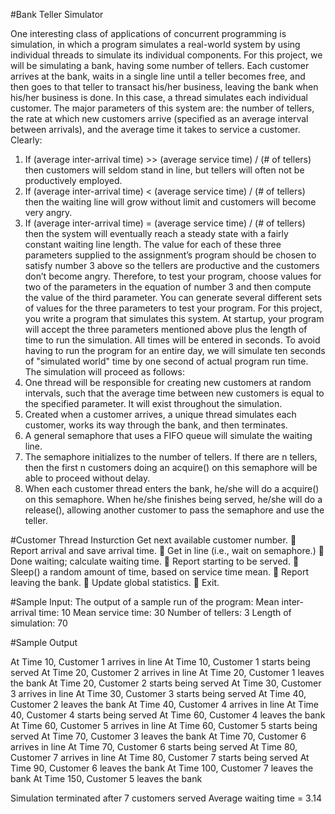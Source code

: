 #Bank Teller Simulator

One interesting class of applications of concurrent programming is simulation, in which a program simulates a
real-world system by using individual threads to simulate its individual components. For this project, we will be
simulating a bank, having some number of tellers. Each customer arrives at the bank, waits in a single line until
a teller becomes free, and then goes to that teller to transact his/her business, leaving the bank when his/her
business is done. In this case, a thread simulates each individual customer.
The major parameters of this system are: the number of tellers, the rate at which new customers arrive (specified
as an average interval between arrivals), and the average time it takes to service a customer.
Clearly:
1. If (average inter-arrival time) >> (average service time) / (# of tellers) then customers will seldom stand
in line, but tellers will often not be productively employed.
2. If (average inter-arrival time) < (average service time) / (# of tellers) then the waiting line will grow
without limit and customers will become very angry.
3. If (average inter-arrival time) = (average service time) / (# of tellers) then the system will eventually reach
a steady state with a fairly constant waiting line length.
The value for each of these three parameters supplied to the assignment’s program should be chosen to satisfy
number 3 above so the tellers are productive and the customers don’t become angry. Therefore, to test your
program, choose values for two of the parameters in the equation of number 3 and then compute the value of the
third parameter. You can generate several different sets of values for the three parameters to test your program.
For this project, you write a program that simulates this system. At startup, your program will accept the three
parameters mentioned above plus the length of time to run the simulation. All times will be entered in seconds.
To avoid having to run the program for an entire day, we will simulate ten seconds of "simulated world" time by
one second of actual program run time.
The simulation will proceed as follows:
1. One thread will be responsible for creating new customers at random intervals, such that the average time
between new customers is equal to the specified parameter. It will exist throughout the simulation.
2. Created when a customer arrives, a unique thread simulates each customer, works its way through the
bank, and then terminates.
3. A general semaphore that uses a FIFO queue will simulate the waiting line.
4. The semaphore initializes to the number of tellers. If there are n tellers, then the first n customers doing
an acquire() on this semaphore will be able to proceed without delay.
5. When each customer thread enters the bank, he/she will do a acquire() on this semaphore. When he/she
finishes being served, he/she will do a release(), allowing another customer to pass the semaphore and use
the teller.

#Customer Thread Insturction
Get next available customer number.
 Report arrival and save arrival time.
 Get in line (i.e., wait on semaphore.)
 Done waiting; calculate waiting time.
 Report starting to be served.
 Sleep() a random amount of time, based on service time mean.
 Report leaving the bank.
 Update global statistics.
 Exit.

#Sample Input: 
The output of a sample run of the program:
Mean inter-arrival time: 10
Mean service time: 30
Number of tellers: 3
Length of simulation: 70

#Sample Output

At Time 	10, Customer 	1 arrives in line
At Time 	10, Customer 	1 starts being served
At Time 	20, Customer 	2 arrives in line
At Time 	20, Customer 	1 leaves the bank
At Time 	20, Customer 	2 starts being served
At Time 	30, Customer 	3 arrives in line
At Time 	30, Customer 	3 starts being served
At Time 	40, Customer 	2 leaves the bank
At Time 	40, Customer 	4 arrives in line
At Time 	40, Customer 	4 starts being served
At Time 	60, Customer 	4 leaves the bank
At Time 	60, Customer 	5 arrives in line
At Time 	60, Customer 	5 starts being served
At Time 	70, Customer 	3 leaves the bank
At Time 	70, Customer 	6 arrives in line
At Time 	70, Customer 	6 starts being served
At Time 	80, Customer 	7 arrives in line
At Time 	80, Customer 	7 starts being served
At Time 	90, Customer 	6 leaves the bank
At Time 	100, Customer 	7 leaves the bank
At Time 	150, Customer 	5 leaves the bank

Simulation terminated after 7 customers served
Average waiting time = 3.14



